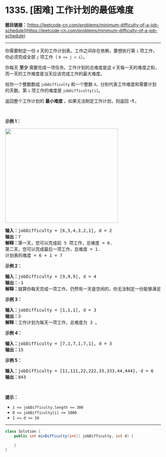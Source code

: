 # 1335. [困难] 工作计划的最低难度

**题目链接：**[https://leetcode-cn.com/problems/minimum-difficulty-of-a-job-schedule](https://leetcode-cn.com/problems/minimum-difficulty-of-a-job-schedule)

---

<div class="content__1Y2H">
 <div class="notranslate">
  <p>你需要制定一份&nbsp;<code>d</code>&nbsp;天的工作计划表。工作之间存在依赖，要想执行第&nbsp;<code>i</code>&nbsp;项工作，你必须完成全部&nbsp;<code>j</code>&nbsp;项工作（&nbsp;<code>0 &lt;= j &lt; i</code>）。</p> 
  <p>你每天 <strong>至少</strong>&nbsp;需要完成一项任务。工作计划的总难度是这&nbsp;<code>d</code>&nbsp;天每一天的难度之和，而一天的工作难度是当天应该完成工作的最大难度。</p> 
  <p>给你一个整数数组&nbsp;<code>jobDifficulty</code>&nbsp;和一个整数&nbsp;<code>d</code>，分别代表工作难度和需要计划的天数。第&nbsp;<code>i</code>&nbsp;项工作的难度是&nbsp;<code>jobDifficulty[i]</code>。</p> 
  <p>返回整个工作计划的 <strong>最小难度</strong> 。如果无法制定工作计划，则返回&nbsp;<strong>-1&nbsp;</strong>。</p> 
  <p>&nbsp;</p> 
  <p><strong>示例 1：</strong></p> 
  <p><img style="height: 304px; width: 365px;" src="/aliyun-lc-upload/uploads/2020/01/26/untitled.png" alt=""></p> 
  <pre class="language-text"><strong>输入：</strong>jobDifficulty = [6,5,4,3,2,1], d = 2
<strong>输出：</strong>7
<strong>解释：</strong>第一天，您可以完成前 5 项工作，总难度 = 6.
第二天，您可以完成最后一项工作，总难度 = 1.
计划表的难度 = 6 + 1 = 7 
</pre> 
  <p><strong>示例 2：</strong></p> 
  <pre class="language-text"><strong>输入：</strong>jobDifficulty = [9,9,9], d = 4
<strong>输出：</strong>-1
<strong>解释：</strong>就算你每天完成一项工作，仍然有一天是空闲的，你无法制定一份能够满足既定工作时间的计划表。
</pre> 
  <p><strong>示例 3：</strong></p> 
  <pre class="language-text"><strong>输入：</strong>jobDifficulty = [1,1,1], d = 3
<strong>输出：</strong>3
<strong>解释：</strong>工作计划为每天一项工作，总难度为 3 。
</pre> 
  <p><strong>示例 4：</strong></p> 
  <pre class="language-text"><strong>输入：</strong>jobDifficulty = [7,1,7,1,7,1], d = 3
<strong>输出：</strong>15
</pre> 
  <p><strong>示例 5：</strong></p> 
  <pre class="language-text"><strong>输入：</strong>jobDifficulty = [11,111,22,222,33,333,44,444], d = 6
<strong>输出：</strong>843
</pre> 
  <p>&nbsp;</p> 
  <p><strong>提示：</strong></p> 
  <ul> 
   <li><code>1 &lt;= jobDifficulty.length &lt;= 300</code></li> 
   <li><code>0 &lt;=&nbsp;jobDifficulty[i] &lt;= 1000</code></li> 
   <li><code>1 &lt;= d &lt;= 10</code></li> 
  </ul> 
 </div>
</div>

---

```java
class Solution {
    public int minDifficulty(int[] jobDifficulty, int d) {
        
    }
}
```